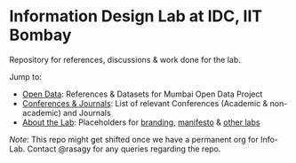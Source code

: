 Information Design Lab at IDC, IIT Bombay
=========================================

Repository for references, discussions &amp; work done for the lab.

Jump to:
* [Open Data](https://github.com/rasagy/info-lab-idc/tree/master/open-data#references): References & Datasets for Mumbai Open Data Project
* [Conferences & Journals](https://github.com/rasagy/info-lab-idc/tree/master/conferences#conferences--journals): List of relevant Conferences (Academic & non-academic) and Journals
* [About the Lab](https://github.com/rasagy/info-lab-idc/tree/master/about): Placeholders for [branding](https://github.com/rasagy/info-lab-idc/tree/master/about/branding), [manifesto](https://github.com/rasagy/info-lab-idc/tree/master/about/manifesto) & [other labs](https://github.com/rasagy/info-lab-idc/tree/master/about/other%20labs)

_Note:_ This repo might get shifted once we have a permanent org for Info-Lab. Contact @rasagy for any queries regarding the repo.
